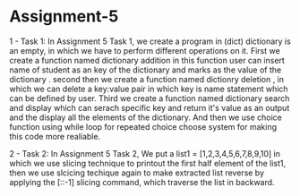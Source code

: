 # Assignment-5

1 -  Task 1: In Assignment 5 Task 1, we create a program in (dict) dictionary is an empty, in which we have to perform different operations on it. First we create a function named dictionary addition in this function user can insert name of student as an key of the dictionary and marks as the value of the dictionary . second then we create a function named dictionry deletion , in which we can delete a key:value pair in which key is name statement which can be defined by user. Third we create a function named dictionary search and display which can serach specific key and return it's value as an output and the display all the elements of the dictionary. And then we use choice function using while loop for repeated choice choose system for making this code more realiable.


2 - Task 2: In Assignment 5 Task 2, We put a list1 = [1,2,3,4,5,6,7,8,9,10] in which we use slicing technique to printout the first half element of the list1, then we use slcicing techique again to make extracted list reverse by applying the [::-1] slicing command, which traverse the list in backward.
